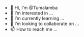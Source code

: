 - 👋 Hi, I’m @Tumalamba
- 👀 I’m interested in ...
- 🌱 I’m currently learning ...
- 💞️ I’m looking to collaborate on ...
- 📫 How to reach me ...

<!---
Tumalamba/Tumalamba is a ✨ special ✨ repository because its `README.md` (this file) appears on your GitHub profile.
You can click the Preview link to take a look at your changes.
--->
